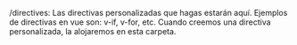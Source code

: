/directives: Las directivas personalizadas que hagas estarán aquí. Ejemplos de directivas en vue son: v-if, v-for, etc. Cuando creemos una directiva personalizada, la alojaremos en esta carpeta.